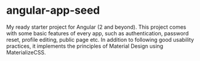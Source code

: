 # angular-app-seed
My ready starter project for Angular (2 and beyond). This project comes with some basic features of every app, such as authentication, password reset, profile editing, public page etc. In addition to following good usability practices, it implements the principles of Material Design using MaterializeCSS.
